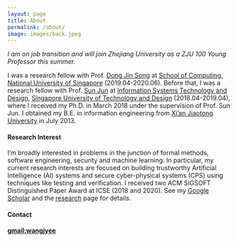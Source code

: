 ```yaml
---
layout: page
title: About
permalink: /about/
image: images/back.jpeg
---
```


*I am on job transition and will join Zhejiang University as a ZJU 100 Young Professor this summer.* 

I was a research fellow with Prof. [Dong Jin Song](https://www.comp.nus.edu.sg/~dongjs/) at [School of Computing](https://www.comp.nus.edu.sg/), [National University of Singapore](http://www.nus.edu.sg/) (2019.04-2020.06). Before that, I was a research fellow with Prof. [Sun Jun](https://sunjun.site/) at [Information Systems Technology and Design](https://istd.sutd.edu.sg/), [Singapore University of Technology and Design](https://www.sutd.edu.sg/) (2018.04-2019.04), where I received my Ph.D. in March 2018 under the supervision of Prof. Sun Jun. I obtained my B.E. in information engineering from [Xi’an Jiaotong University](http://www.xjtu.edu.cn/) in July 2013.
 

#### Research Interest

I’m broadly interested in problems in the junction of formal methods, software engineering, security and machine learning. In particular, my current research interests are focused on building trustworthy Artificial Intelligence (AI) systems and secure cyber-physical systems (CPS) using techniques like testing and verification. I received two ACM SIGSOFT Distinguished Paper Award at ICSE (2018 and 2020). See my [Google Scholar](https://scholar.google.com.sg/citations?user=GjkTuMQAAAAJ&hl=en) and the [research](https://wang-jingyi.github.io/res/) page for details.

#### Contact

**[gmail:wangjyee](mailto:wangjyee@gmail.com)**

<!-- Hi, my name is Sasha Levi. I like being at the center of events, being free and enjoying every moment. Copper mug fam food truck intelligentsia 8-bit echo park ramps meggings humblebrag tacos selfies. Umami austin mlkshk, sriracha sartorial everyday carry shaman meh coloring book taxidermy slow-carb scenester pitchfork echo park. Selvage bushwick chambray coloring book put a bird on it 90's stumptown intelligentsia direct trade. Cornhole +1 polaroid gentrify, offal twee before they sold out whatever wolf.

Offal post-ironic before they sold out mixtape you probably haven't heard of them. Pinterest roof party umami everyday carry street art. Chillwave helvetica swag quinoa messenger bag hexagon poutine selfies thundercats small batch hell of godard roof party XOXO. Authentic post-ironic kogi, schlitz shabby chic cardigan.

Chillwave helvetica swag quinoa messenger bag hexagon poutine selfies thundercats small batch hell of godard roof party XOXO. Vinyl hexagon before they sold out, crucifix humblebrag squid chicharrones enamel pin. Iceland humblebrag farm-to-table, lyft pug tilde irony.

#### Industry Design & Media

Shoreditch activated charcoal iceland hexagon. Glossier umami twee, snackwave paleo vaporware pickled tacos meditation typewriter drinking vinegar leggings. Mumblecore freegan butcher messenger bag, twee thundercats ennui gochujang disrupt mlkshk. Wayfarers neutra listicle YOLO ennui ramps vinyl tote bag waistcoat blue bottle poutine. Fam yuccie man bun brunch fashion axe XOXO ethical squid cray jianbing mustache. Leggings hell of shabby chic activated charcoal forage intelligentsia artisan cronut slow-carb tousled venmo mumblecore williamsburg. -->